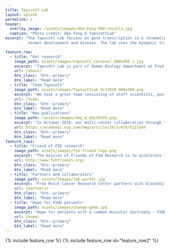 ```yaml
---
title: Tapscott Lab
layout: splash
permalink: /
header:
  overlay_image: /assets/images/Abe-Fong-980-results.jpg
  caption: "Photo credit: Abe Fong @ TapscottLab"
excerpt: "The Tapscott Lab focuses on gene transcription in a chromatin context in 
          normal development and disease. The lab uses the myogenic transcription factor MyoD to study how complex programs of gene expression unfold during cell differentiation. In addition, the lab studies gene expression in rhabdomysarcomas (cancers with characteristics of skeletal muscle) and human muscular dystrophies."

feature_row:
  - title: "Our research"
    image_path: assets/images/tapscott_carousel_980x360_1.jpg
    excerpt: "Tapscott Lab is part of Human Biology department at Fred Hutch, Seattle, Washington. The Lab focuses on gene transcription in a chromatin context in normal development and disease. The lab uses the myogenic transcription factor MyoD to study how complex programs of gene expression unfold during cell differentiation."
    url: /about/
    btn_class: "btn--primary"
    btn_label: "Read more"
  - title: "Team Tapscott"
    image_path: assets/images/TapscottLab_Oct2018_980x360.png
    excerpt: "We have a great team consisting of staff scientists, postdoctoral research fellow, and technicians."
    url: /team/
    btn_class: "btn--primary"
    btn_label: "Read more"
  - title: "New publications"
    image_path: /assets/images/hmg_m_ddy364f6.png
    excerpt: "In October 2018, our multi-center collaboration through the Seattle Paul D. Wellstone Muscular Dystrophy Cooperative Research Center published a paper in Human Molecular Genetics: <strong> MRI-informed muscle biopsies correlate MRI with pathology and DUX4 target gene expression in FSHD</strong>."
    url: https://academic.oup.com/hmg/article/28/3/476/5127144
    btn_class: "btn--primary"
    btn_label: "Read more"
feature_row2:
  - title: "Friend of FSD research"
    image_path: assets/images/fsh-friend-logo.png
    excerpt: "The mission of Friends of FSH Research is to accelerate the discoveries that will lead to treatments or cures for FSHD. To achieve our goal, we actively manage a portfolio of research that supports a pipeline for drug discovery. Our board, staff, volunteers, and world-class scientists are fully committed to transparent, reproducible, and transformative science that will inspire hope for people with FSHD"
    url: http://www.fshfriends.org/
    btn_class: "btn--primary"
    btn_label: "Read more"
  - title: "Partners and collaborators"
    image_path: assets/images/lab-parter.jpg
    excerpt: "Fred Hutch Cancer Research Center partners with GlaxoSmithKline to develop muscular dystrophy therapeutics - The partnership with GSK is a first of its kind for Fred Hutch, which is also the first U.S.-based institution to sign on with GSK’s “Discovery Partnership with Academia” (DPAc) program."
    url: /partners/
    btn_class: "btn--primary"
    btn_label: "Read more"
  - title: "Hope for FSHD patients"
    image_path: assets/images/change-game.jpg
    excerpt: "Hope for patients with a common muscular dystrophy - FSHD and other muscular dystrophies have proven to be extremely confounding for biomedical researchers, yielding so little information that the very idea of coming up with drugs to treat them has seemed like a dream."
    url: /hope/
    btn_class: "btn--primary"
    btn_label: "Read more"
---
```

{% include feature_row %}
{% include feature_row  id="feature_row2" %}